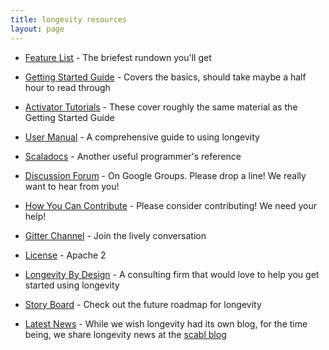 ```yaml
---
title: longevity resources
layout: page
---
```


- [Feature List](feature-list.html) - The briefest rundown you'll get
- [Getting Started Guide](getting-started) - Covers the basics, should
  take maybe a half hour to read through
- [Activator Tutorials](activator.html) - These cover roughly the same
  material as the Getting Started Guide
- [User Manual](manual) - A comprehensive guide to using longevity
- [Scaladocs](scaladocs) - Another useful programmer's reference
- [Discussion
  Forum](https://groups.google.com/forum/#!forum/longevity-users) - On
  Google Groups. Please drop a line! We really want to hear from you!

- [How You Can Contribute](contributing.html) - Please consider
  contributing! We need your help!
- [Gitter Channel](https://gitter.im/longevityframework/longevity) -
  Join the lively conversation
- [License](license.html) - Apache 2
- [Longevity By Design](by-design.html) - A consulting firm that would
  love to help you get started using longevity
- [Story Board](https://www.pivotaltracker.com/n/projects/1231978) -
  Check out the future roadmap for longevity
- [Latest News](http://scabl.blogspot.com/search/label/longevity) -
  While we wish longevity had its own blog, for the time being, we
  share longevity news at the [scabl blog](http://scabl.blogspot.com/search/label/longevity)
